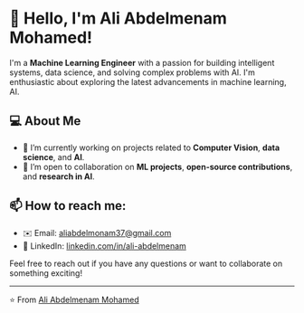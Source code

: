 # 👋 Hello, I'm Ali Abdelmenam Mohamed!

I'm a **Machine Learning Engineer** with a passion for building intelligent systems, data science, and solving complex problems with AI. I'm enthusiastic about exploring the latest advancements in machine learning, AI.

## 💻 About Me

- 🔭 I’m currently working on projects related to **Computer Vision**, **data science**, and **AI**.
- 🤝 I’m open to collaboration on **ML projects**, **open-source contributions**, and **research in AI**.

## 📫 How to reach me:
- ✉️ Email: [aliabdelmonam37@gmail.com](mailto:aliabdelmonam37@gmail.com)
- 💼 LinkedIn: [linkedin.com/in/ali-abdelmenam](https://www.linkedin.com/in/ali-abdelmenam-750484218/)

Feel free to reach out if you have any questions or want to collaborate on something exciting!

---

⭐️ From [Ali Abdelmenam Mohamed](https://github.com/ali-abdelmenam)
